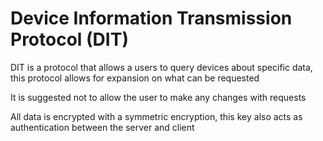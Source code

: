 # Device Information Transmission Protocol (DIT)

DIT is a protocol that allows a users to query devices about specific data, this protocol allows for expansion on what can be requested

It is suggested not to allow the user to make any changes with requests

All data is encrypted with a symmetric encryption, this key also acts as authentication between the server and client